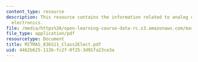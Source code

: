```yaml
---
content_type: resource
description: This resource contains the information related to analog conditioning
  electronics.
file: /media/https%3A/open-learning-course-data-rc.s3.amazonaws.com/mas-836-sensor-technologies-for-interactive-environments-spring-2011/4462b625113bfc2f0f253d91fa23ce3a_MITMAS_836S11_Class2Elect.pdf
file_type: application/pdf
resourcetype: Document
title: MITMAS_836S11_Class2Elect.pdf
uid: 4462b625-113b-fc2f-0f25-3d91fa23ce3a
---
```

